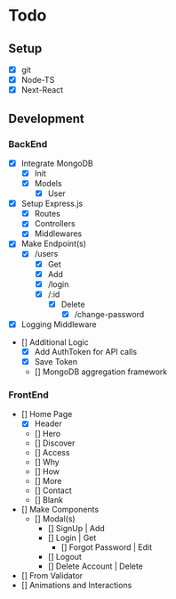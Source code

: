 # Todo

## Setup

- [X] git
- [X] Node-TS
- [X] Next-React

## Development

### BackEnd

- [X] Integrate MongoDB
  - [X] Init
  - [X] Models
    - [X] User
- [X] Setup Express.js
  - [X] Routes
  - [X] Controllers
  - [X] Middlewares
- [X] Make Endpoint(s)
  - [X] /users
    - [X] Get
    - [X] Add
    - [X] /login
    - [X] /:id
      - [X] Delete
        - [X] /change-password
- [X] Logging Middleware
- [] Additional Logic
  - [X] Add AuthToken for API calls
  - [X] Save Token
  - [] MongoDB aggregation framework

### FrontEnd

- [] Home Page
  - [X] Header
  - [] Hero
  - [] Discover
  - [] Access
  - [] Why
  - [] How
  - [] More
  - [] Contact
  - [] Blank
- [] Make Components
  - [] Modal(s)
    - [] SignUp | Add
    - [] Login | Get
      - [] Forgot Password | Edit
    - [] Logout
    - [] Delete Account | Delete
- [] From Validator
- [] Animations and Interactions
